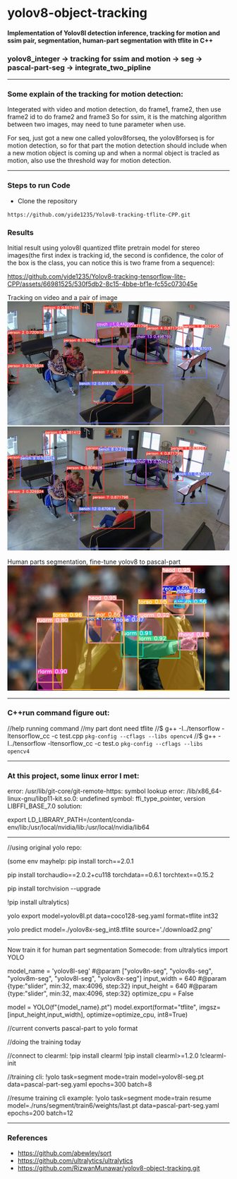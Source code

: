 # yolov8-object-tracking
#### Implementation of Yolov8l detection inference, tracking for motion and ssim pair, segmentation, human-part segmentation with tflite in C++

### yolov8_integer -> tracking for ssim and motion -> seg -> pascal-part-seg -> integrate_two_pipline

-------

### Some explain of the tracking for motion detection:
Integerated with video and motion detection, do frame1, frame2, then use frame2 id to do frame2 and frame3
So for ssim, it is the matching algorithm between two images, may need to tune parameter when use.

For seq, just got a new one called yolov8forseq, the yolov8forseq is for motion detection, so for that part
the motion detection should include when a new motion object is coming up and when a normal object is 
tracled as motion, also use the threshold way for motion detection.

-------
### Steps to run Code

- Clone the repository
```
https://github.com/yide1235/Yolov8-tracking-tflite-CPP.git
```
### Results
Initial result using yolov8l quantized tflite pretrain model for stereo images(the first index is tracking id, the second is confidence, the color of the box is the class, you can notice this is two frame from a sequence):

https://github.com/yide1235/Yolov8-tracking-tensorflow-lite-CPP/assets/66981525/530f5db2-8c15-4bbe-bf1e-fc55c073045e

Tracking on video and a pair of image
![](./assets/1.jpg)
![](./assets/2.jpg)

Human parts segmentation, fine-tune yolov8 to pascal-part
![](./assets/3.jpg)

-------

### C++run command figure out:
//help running command
//my part dont need tflite
//$ g++ -I../tensorflow -ltensorflow_cc -c test.cpp `pkg-config --cflags --libs opencv4`
//$ g++ -I../tensorflow -ltensorflow_cc -c test.o `pkg-config --cflags --libs 
opencv4`

-------

### At this project, some linux error I met: 

error: /usr/lib/git-core/git-remote-https: symbol lookup error: /lib/x86_64-linux-gnu/libp11-kit.so.0: undefined symbol: ffi_type_pointer, version LIBFFI_BASE_7.0
solution: 

export LD_LIBRARY_PATH=/content/conda-env/lib:/usr/local/nvidia/lib:/usr/local/nvidia/lib64

-------

//using original yolo repo:

(some env mayhelp: pip install torch==2.0.1

pip install torchaudio==2.0.2+cu118 torchdata==0.6.1 torchtext==0.15.2

pip install torchvision --upgrade

!pip install ultralytics)

yolo export model=yolov8l.pt data=coco128-seg.yaml format=tflite int32

yolo predict model=./yolov8x-seg_int8.tflite source='./download2.png'

-------

Now train it for human part segmentation
Somecode: from ultralytics import YOLO

model_name = 'yolov8l-seg' #@param ["yolov8n-seg", "yolov8s-seg", "yolov8m-seg", "yolov8l-seg", "yolov8x-seg"]
input_width = 640 #@param {type:"slider", min:32, max:4096, step:32}
input_height = 640 #@param {type:"slider", min:32, max:4096, step:32}
optimize_cpu = False

model = YOLO(f"{model_name}.pt") 
model.export(format="tflite", imgsz=[input_height,input_width], optimize=optimize_cpu, int8=True)

//current converts pascal-part to yolo format

//doing the training today

//connect to clearml: !pip install clearml
!pip install clearml>=1.2.0
!clearml-init


//training cli: !yolo task=segment mode=train model=yolov8l-seg.pt data=pascal-part-seg.yaml epochs=300 batch=8

//resume training cli example: !yolo task=segment mode=train resume model=./runs/segment/train6/weights/last.pt data=pascal-part-seg.yaml epochs=200 batch=12 

-------


### References
- https://github.com/abewley/sort
- https://github.com/ultralytics/ultralytics
- https://github.com/RizwanMunawar/yolov8-object-tracking.git





